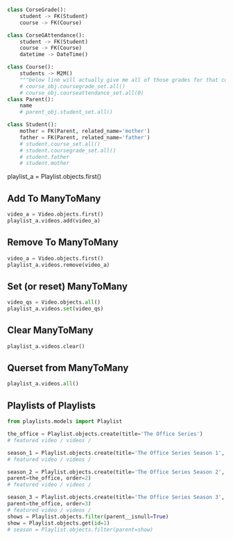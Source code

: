 ```python

class CorseGrade():
    student -> FK(Student)
    course -> FK(Course)

class CorseGAttendance():
    student -> FK(Student)
    course -> FK(Course)
    datetime -> DateTime()

class Course():
    students -> M2M()
    """below line will actually give me all of those grades for that course grade"""
    # course_obj.coursegrade_set.all()
    # course_obj.courseattendance_set.all(0)
class Parent():
    name
    # parent_obj.student_set.all()

class Student():
    mother = FK(Parent, related_name='mother')
    father = FK(Parent, related_name='father')
    # student.course_set.all()
    # student.coursegrade_set.all()
    # student.father
    # student.mother

```
playlist_a = Playlist.objects.first()
## Add To ManyToMany
```python
video_a = Video.objects.first()
playlist_a.videos.add(video_a)
```

## Remove To ManyToMany
```python
video_a = Video.objects.first()
playlist_a.videos.remove(video_a)
```

## Set (or reset) ManyToMany
```python
video_qs = Video.objects.all()
playlist_a.videos.set(video_qs)
```

## Clear ManyToMany
```python
playlist_a.videos.clear()
```

## Querset from ManyToMany
```python
playlist_a.videos.all()
```

## Playlists of Playlists
``` python
from playlists.models import Playlist

the_office = Playlist.objects.create(title='The Office Series')
# featured video / videos /

season_1 = Playlist.objects.create(title='The Office Series Season 1', parent=the_office, order=1)
# featured video / videos /

season_2 = Playlist.objects.create(title='The Office Series Season 2',
parent=the_office, order=2)
# featured video / videos /

season_3 = Playlist.objects.create(title='The Office Series Season 3',
parent=the_office, order=3)
# featured video / videos /
shows = Playlist.objects.filter(parent__isnull=True)
show = Playlist.objects.get(id=1)
# season = Playlist.objects.filter(parent=show)
```